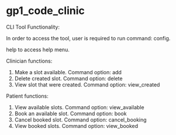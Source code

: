 # gp1_code_clinic

CLI Tool Functionality:

In order to access the tool, user is required to run command: config.

help to access help menu.

Clinician functions:
1. Make a slot available. Command option: add 
2. Delete created slot. Command option: delete
3. View slot that were created. Command option: view_created

Patient functions:
1. View available slots. Command option: view_available
2. Book an available slot. Command option: book
3. Cancel booked slot. Command option: cancel_booking
4. View booked slots. Command option: view_booked


